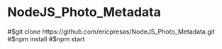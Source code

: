 # NodeJS_Photo_Metadata

#$git clone https://github.com/ericpresas/NodeJS_Photo_Metadata.git
#$npm install
#$npm start
